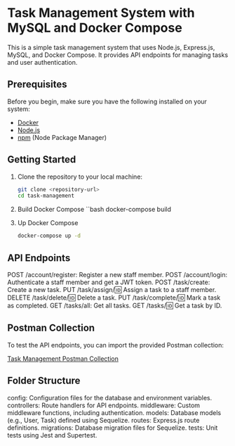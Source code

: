 # Task Management System with MySQL and Docker Compose

This is a simple task management system that uses Node.js, Express.js, MySQL, and Docker Compose. It provides API endpoints for managing tasks and user authentication.

## Prerequisites

Before you begin, make sure you have the following installed on your system:

- [Docker](https://www.docker.com/get-started)
- [Node.js](https://nodejs.org/)
- [npm](https://www.npmjs.com/) (Node Package Manager)

## Getting Started

1. Clone the repository to your local machine:

   ```bash
   git clone <repository-url>
   cd task-management

2. Build Docker Compose
    ``bash
    docker-compose build

3. Up Docker Compose
    ```bash
    docker-compose up -d

## API Endpoints
POST /account/register: Register a new staff member.
POST /account/login: Authenticate a staff member and get a JWT token.
POST /task/create: Create a new task.
PUT /task/assign/:id: Assign a task to a staff member.
DELETE /task/delete/:id: Delete a task.
PUT /task/complete/:id: Mark a task as completed.
GET /tasks/all: Get all tasks.
GET /tasks/:id: Get a task by ID.

## Postman Collection
To test the API endpoints, you can import the provided Postman collection:

[Task Management Postman Collection](./documents/)

## Folder Structure
config: Configuration files for the database and environment variables.
controllers: Route handlers for API endpoints.
middleware: Custom middleware functions, including authentication.
models: Database models (e.g., User, Task) defined using Sequelize.
routes: Express.js route definitions.
migrations: Database migration files for Sequelize.
tests: Unit tests using Jest and Supertest.

 
